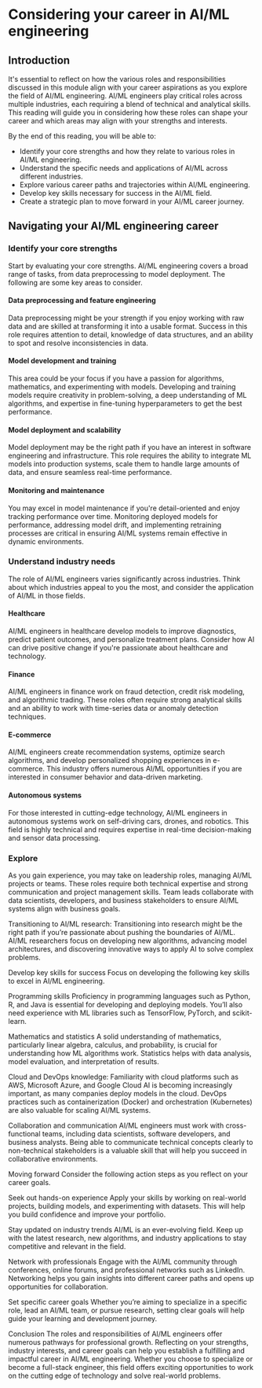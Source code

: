 # Considering your career in AI/ML engineering

## Introduction

It's essential to reflect on how the various roles and responsibilities discussed in this module align with your career aspirations as you explore the field of AI/ML engineering. AI/ML engineers play critical roles across multiple industries, each requiring a blend of technical and analytical skills. This reading will guide you in considering how these roles can shape your career and which areas may align with your strengths and interests.

By the end of this reading, you will be able to:

- Identify your core strengths and how they relate to various roles in AI/ML engineering.
- Understand the specific needs and applications of AI/ML across different industries.
- Explore various career paths and trajectories within AI/ML engineering.
- Develop key skills necessary for success in the AI/ML field.
- Create a strategic plan to move forward in your AI/ML career journey.

## Navigating your AI/ML engineering career

### Identify your core strengths 

Start by evaluating your core strengths. AI/ML engineering covers a broad range of tasks, from data preprocessing to model deployment. The following are some key areas to consider.

#### Data preprocessing and feature engineering

Data preprocessing might be your strength if you enjoy working with raw data and are skilled at transforming it into a usable format. Success in this role requires attention to detail, knowledge of data structures, and an ability to spot and resolve inconsistencies in data.

#### Model development and training

This area could be your focus if you have a passion for algorithms, mathematics, and experimenting with models. Developing and training models require creativity in problem-solving, a deep understanding of ML algorithms, and expertise in fine-tuning hyperparameters to get the best performance.

#### Model deployment and scalability

Model deployment may be the right path if you have an interest in software engineering and infrastructure. This role requires the ability to integrate ML models into production systems, scale them to handle large amounts of data, and ensure seamless real-time performance.

#### Monitoring and maintenance

You may excel in model maintenance if you're detail-oriented and enjoy tracking performance over time. Monitoring deployed models for performance, addressing model drift, and implementing retraining processes are critical in ensuring AI/ML systems remain effective in dynamic environments.

### Understand industry needs 

The role of AI/ML engineers varies significantly across industries. Think about which industries appeal to you the most, and consider the application of AI/ML in those fields.

#### Healthcare

AI/ML engineers in healthcare develop models to improve diagnostics, predict patient outcomes, and personalize treatment plans. Consider how AI can drive positive change if you're passionate about healthcare and technology.

#### Finance

AI/ML engineers in finance work on fraud detection, credit risk modeling, and algorithmic trading. These roles often require strong analytical skills and an ability to work with time-series data or anomaly detection techniques.

#### E-commerce

AI/ML engineers create recommendation systems, optimize search algorithms, and develop personalized shopping experiences in e-commerce. This industry offers numerous AI/ML opportunities if you are interested in consumer behavior and data-driven marketing.

#### Autonomous systems

For those interested in cutting-edge technology, AI/ML engineers in autonomous systems work on self-driving cars, drones, and robotics. This field is highly technical and requires expertise in real-time decision-making and sensor data processing.

### Explore
As you gain experience, you may take on leadership roles, managing AI/ML projects or teams. These roles require both technical expertise and strong communication and project management skills. Team leads collaborate with data scientists, developers, and business stakeholders to ensure AI/ML systems align with business goals.

Transitioning to AI/ML research:
Transitioning into research might be the right path if you’re passionate about pushing the boundaries of AI/ML. AI/ML researchers focus on developing new algorithms, advancing model architectures, and discovering innovative ways to apply AI to solve complex problems.

Develop key skills for success 
Focus on developing the following key skills to excel in AI/ML engineering.

Programming skills
Proficiency in programming languages such as Python, R, and Java is essential for developing and deploying models. You’ll also need experience with ML libraries such as TensorFlow, PyTorch, and scikit-learn. 

Mathematics and statistics
A solid understanding of mathematics, particularly linear algebra, calculus, and probability, is crucial for understanding how ML algorithms work. Statistics helps with data analysis, model evaluation, and interpretation of results.

Cloud and DevOps knowledge:
Familiarity with cloud platforms such as AWS, Microsoft Azure, and Google Cloud AI is becoming increasingly important, as many companies deploy models in the cloud. DevOps practices such as containerization (Docker) and orchestration (Kubernetes) are also valuable for scaling AI/ML systems.

Collaboration and communication
AI/ML engineers must work with cross-functional teams, including data scientists, software developers, and business analysts. Being able to communicate technical concepts clearly to non-technical stakeholders is a valuable skill that will help you succeed in collaborative environments.

Moving forward 
Consider the following action steps as you reflect on your career goals.

Seek out hands-on experience
Apply your skills by working on real-world projects, building models, and experimenting with datasets. This will help you build confidence and improve your portfolio.

Stay updated on industry trends
AI/ML is an ever-evolving field. Keep up with the latest research, new algorithms, and industry applications to stay competitive and relevant in the field.

Network with professionals
Engage with the AI/ML community through conferences, online forums, and professional networks such as LinkedIn. Networking helps you gain insights into different career paths and opens up opportunities for collaboration.

Set specific career goals
Whether you’re aiming to specialize in a specific role, lead an AI/ML team, or pursue research, setting clear goals will help guide your learning and development journey.

Conclusion
The roles and responsibilities of AI/ML engineers offer numerous pathways for professional growth. Reflecting on your strengths, industry interests, and career goals can help you establish a fulfilling and impactful career in AI/ML engineering. Whether you choose to specialize or become a full-stack engineer, this field offers exciting opportunities to work on the cutting edge of technology and solve real-world problems.